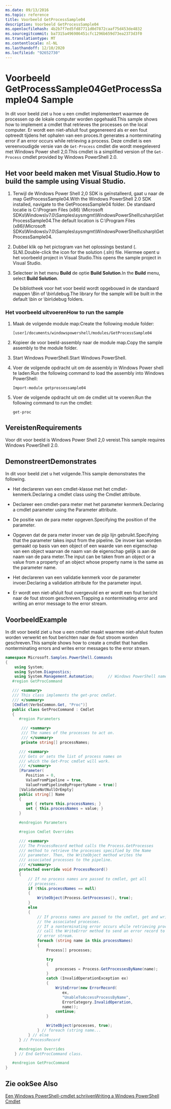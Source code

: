 ```yaml
---
ms.date: 09/13/2016
ms.topic: reference
title: Voorbeeld GetProcessSample04
description: Voorbeeld GetProcessSample04
ms.openlocfilehash: 4b2b7f7ed5fd87711d0d7872caaf75d453de4832
ms.sourcegitcommit: ba7315a496986451cfc1296b659d73ea2373d3f0
ms.translationtype: MT
ms.contentlocale: nl-NL
ms.lasthandoff: 12/10/2020
ms.locfileid: "92652730"
---
```

# <a name="getprocesssample04-sample"></a><span data-ttu-id="cba4c-103">Voorbeeld GetProcessSample04</span><span class="sxs-lookup"><span data-stu-id="cba4c-103">GetProcessSample04 Sample</span></span>

<span data-ttu-id="cba4c-104">In dit voor beeld ziet u hoe u een cmdlet implementeert waarmee de processen op de lokale computer worden opgehaald.</span><span class="sxs-lookup"><span data-stu-id="cba4c-104">This sample shows how to implement a cmdlet that retrieves the processes on the local computer.</span></span> <span data-ttu-id="cba4c-105">Er wordt een niet-afsluit fout gegenereerd als er een fout optreedt tijdens het ophalen van een proces.</span><span class="sxs-lookup"><span data-stu-id="cba4c-105">It generates a nonterminating error if an error occurs while retrieving a process.</span></span> <span data-ttu-id="cba4c-106">Deze cmdlet is een vereenvoudigde versie van de `Get-Process` cmdlet die wordt meegeleverd met Windows Power shell 2,0.</span><span class="sxs-lookup"><span data-stu-id="cba4c-106">This cmdlet is a simplified version of the `Get-Process` cmdlet provided by Windows PowerShell 2.0.</span></span>

## <a name="how-to-build-the-sample-using-visual-studio"></a><span data-ttu-id="cba4c-107">Het voor beeld maken met Visual Studio.</span><span class="sxs-lookup"><span data-stu-id="cba4c-107">How to build the sample using Visual Studio.</span></span>

1. <span data-ttu-id="cba4c-108">Terwijl de Windows Power Shell 2,0 SDK is geïnstalleerd, gaat u naar de map GetProcessSample04.</span><span class="sxs-lookup"><span data-stu-id="cba4c-108">With the Windows PowerShell 2.0 SDK installed, navigate to the GetProcessSample04 folder.</span></span> <span data-ttu-id="cba4c-109">De standaard locatie is C:\Program Files (x86) \Microsoft SDKs\Windows\v7.0\Samples\sysmgmt\WindowsPowerShell\csharp\GetProcessSample04.</span><span class="sxs-lookup"><span data-stu-id="cba4c-109">The default location is C:\Program Files (x86)\Microsoft SDKs\Windows\v7.0\Samples\sysmgmt\WindowsPowerShell\csharp\GetProcessSample04.</span></span>

2. <span data-ttu-id="cba4c-110">Dubbel klik op het pictogram van het oplossings bestand (. SLN).</span><span class="sxs-lookup"><span data-stu-id="cba4c-110">Double-click the icon for the solution (.sln) file.</span></span> <span data-ttu-id="cba4c-111">Hiermee opent u het voorbeeld project in Visual Studio.</span><span class="sxs-lookup"><span data-stu-id="cba4c-111">This opens the sample project in Visual Studio.</span></span>

3. <span data-ttu-id="cba4c-112">Selecteer in het menu **Build** de optie **Build Solution**.</span><span class="sxs-lookup"><span data-stu-id="cba4c-112">In the **Build** menu, select **Build Solution**.</span></span>

    <span data-ttu-id="cba4c-113">De bibliotheek voor het voor beeld wordt opgebouwd in de standaard mappen \Bin of \bin\debug.</span><span class="sxs-lookup"><span data-stu-id="cba4c-113">The library for the sample will be built in the default \bin or \bin\debug folders.</span></span>

### <a name="how-to-run-the-sample"></a><span data-ttu-id="cba4c-114">Het voorbeeld uitvoeren</span><span class="sxs-lookup"><span data-stu-id="cba4c-114">How to run the sample</span></span>

1. <span data-ttu-id="cba4c-115">Maak de volgende module map:</span><span class="sxs-lookup"><span data-stu-id="cba4c-115">Create the following module folder:</span></span>

    `[user]/documents/windowspowershell/modules/GetProcessSample04`

2. <span data-ttu-id="cba4c-116">Kopieer de voor beeld-assembly naar de module map.</span><span class="sxs-lookup"><span data-stu-id="cba4c-116">Copy the sample assembly to the module folder.</span></span>

3. <span data-ttu-id="cba4c-117">Start Windows PowerShell.</span><span class="sxs-lookup"><span data-stu-id="cba4c-117">Start Windows PowerShell.</span></span>

4. <span data-ttu-id="cba4c-118">Voer de volgende opdracht uit om de assembly in Windows Power shell te laden:</span><span class="sxs-lookup"><span data-stu-id="cba4c-118">Run the following command to load the assembly into Windows PowerShell:</span></span>

    `Import-module getprossessample04`

5. <span data-ttu-id="cba4c-119">Voer de volgende opdracht uit om de cmdlet uit te voeren:</span><span class="sxs-lookup"><span data-stu-id="cba4c-119">Run the following command to run the cmdlet:</span></span>

    `get-proc`

## <a name="requirements"></a><span data-ttu-id="cba4c-120">Vereisten</span><span class="sxs-lookup"><span data-stu-id="cba4c-120">Requirements</span></span>

<span data-ttu-id="cba4c-121">Voor dit voor beeld is Windows Power Shell 2,0 vereist.</span><span class="sxs-lookup"><span data-stu-id="cba4c-121">This sample requires Windows PowerShell 2.0.</span></span>

## <a name="demonstrates"></a><span data-ttu-id="cba4c-122">Demonstreert</span><span class="sxs-lookup"><span data-stu-id="cba4c-122">Demonstrates</span></span>

<span data-ttu-id="cba4c-123">In dit voor beeld ziet u het volgende.</span><span class="sxs-lookup"><span data-stu-id="cba4c-123">This sample demonstrates the following.</span></span>

- <span data-ttu-id="cba4c-124">Het declareren van een cmdlet-klasse met het cmdlet-kenmerk.</span><span class="sxs-lookup"><span data-stu-id="cba4c-124">Declaring a cmdlet class using the Cmdlet attribute.</span></span>

- <span data-ttu-id="cba4c-125">Declareer een cmdlet-para meter met het parameter kenmerk.</span><span class="sxs-lookup"><span data-stu-id="cba4c-125">Declaring a cmdlet parameter using the Parameter attribute.</span></span>

- <span data-ttu-id="cba4c-126">De positie van de para meter opgeven.</span><span class="sxs-lookup"><span data-stu-id="cba4c-126">Specifying the position of the parameter.</span></span>

- <span data-ttu-id="cba4c-127">Opgeven dat de para meter invoer van de pijp lijn gebruikt.</span><span class="sxs-lookup"><span data-stu-id="cba4c-127">Specifying that the parameter takes input from the pipeline.</span></span> <span data-ttu-id="cba4c-128">De invoer kan worden gemaakt op basis van een object of een waarde van een eigenschap van een object waarvan de naam van de eigenschap gelijk is aan de naam van de para meter.</span><span class="sxs-lookup"><span data-stu-id="cba4c-128">The input can be taken from an object or a value from a property of an object whose property name is the same as the parameter name.</span></span>

- <span data-ttu-id="cba4c-129">Het declareren van een validatie kenmerk voor de parameter invoer.</span><span class="sxs-lookup"><span data-stu-id="cba4c-129">Declaring a validation attribute for the parameter input.</span></span>

- <span data-ttu-id="cba4c-130">Er wordt een niet-afsluit fout overgevuld en er wordt een fout bericht naar de fout stroom geschreven.</span><span class="sxs-lookup"><span data-stu-id="cba4c-130">Trapping a nonterminating error and writing an error message to the error stream.</span></span>

## <a name="example"></a><span data-ttu-id="cba4c-131">Voorbeeld</span><span class="sxs-lookup"><span data-stu-id="cba4c-131">Example</span></span>

<span data-ttu-id="cba4c-132">In dit voor beeld ziet u hoe u een cmdlet maakt waarmee niet-afsluit fouten worden verwerkt en fout berichten naar de fout stroom worden geschreven.</span><span class="sxs-lookup"><span data-stu-id="cba4c-132">This sample shows how to create a cmdlet that handles nonterminating errors and writes error messages to the error stream.</span></span>

```csharp
namespace Microsoft.Samples.PowerShell.Commands
{
    using System;
    using System.Diagnostics;
    using System.Management.Automation;      // Windows PowerShell namespace.
   #region GetProcCommand

   /// <summary>
   /// This class implements the get-proc cmdlet.
   /// </summary>
   [Cmdlet(VerbsCommon.Get, "Proc")]
   public class GetProcCommand : Cmdlet
   {
      #region Parameters

       /// <summary>
       /// The names of the processes to act on.
       /// </summary>
       private string[] processNames;

      /// <summary>
      /// Gets or sets the list of process names on
      /// which the Get-Proc cmdlet will work.
      /// </summary>
      [Parameter(
         Position = 0,
         ValueFromPipeline = true,
         ValueFromPipelineByPropertyName = true)]
      [ValidateNotNullOrEmpty]
      public string[] Name
      {
         get { return this.processNames; }
         set { this.processNames = value; }
      }

      #endregion Parameters

      #region Cmdlet Overrides

      /// <summary>
      /// The ProcessRecord method calls the Process.GetProcesses
      /// method to retrieve the processes specified by the Name
      /// parameter. Then, the WriteObject method writes the
      /// associated processes to the pipeline.
      /// </summary>
      protected override void ProcessRecord()
      {
          // If no process names are passed to cmdlet, get all
          // processes.
          if (this.processNames == null)
          {
              WriteObject(Process.GetProcesses(), true);
          }
          else
          {
              // If process names are passed to the cmdlet, get and write
              // the associated processes.
              // If a nonterminating error occurs while retrieving processes,
              // call the WriteError method to send an error record to the
              // error stream.
              foreach (string name in this.processNames)
              {
                  Process[] processes;

                  try
                  {
                      processes = Process.GetProcessesByName(name);
                  }
                  catch (InvalidOperationException ex)
                  {
                      WriteError(new ErrorRecord(
                         ex,
                         "UnableToAccessProcessByName",
                         ErrorCategory.InvalidOperation,
                         name));
                      continue;
                  }

                  WriteObject(processes, true);
              } // foreach (string name...
          } // else
      } // ProcessRecord

      #endregion Overrides
    } // End GetProcCommand class.

   #endregion GetProcCommand
}
```

## <a name="see-also"></a><span data-ttu-id="cba4c-133">Zie ook</span><span class="sxs-lookup"><span data-stu-id="cba4c-133">See Also</span></span>

[<span data-ttu-id="cba4c-134">Een Windows PowerShell-cmdlet schrijven</span><span class="sxs-lookup"><span data-stu-id="cba4c-134">Writing a Windows PowerShell Cmdlet</span></span>](./writing-a-windows-powershell-cmdlet.md)
